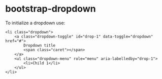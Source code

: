 bootstrap-dropdown
==================

To initialize a dropdown use:

```
<li class="dropdown">
    <a class="dropdown-toggle" id="drop-1" data-toggle="dropdown" href="#">
        Dropdown title
        <span class="caret"></span>
    </a>
    <ul class="dropdown-menu" role="menu" aria-labelledby="drop-1">
        <li>Child 1</li>
    </ul>
</li>
```
